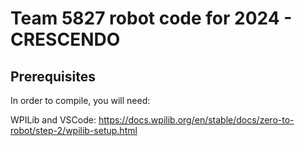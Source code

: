 # Team 5827 robot code for 2024 - CRESCENDO </br>
**Prerequisites**
----
In order to compile, you will need:

WPILib and VSCode:
https://docs.wpilib.org/en/stable/docs/zero-to-robot/step-2/wpilib-setup.html
